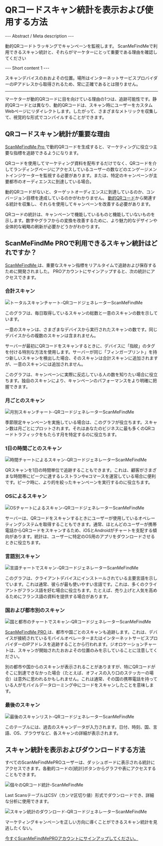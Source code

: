 <h1>QRコードスキャン統計を表示および使用する方法</h1>

--- Abstract / Meta description ---

動的QRコードトラッキングでキャンペーンを監視します。 ScanMeFindMeで利用できるスキャン統計と、それらがマーケターにとって重要である理由を確認してください

--- Short content 1 ---

スキャンデバイスのおおよその位置。場所はインターネットサービスプロバイダーのIPアドレスから取得されるため、常に正確であるとは限りません。

----------

<p>マーケターが動的QRコードに目を向けている理由の1つは、追跡可能性です。静的QRコードとは異なり、動的QRコードは、スキャン時にユーザーをカスタムWebページにリダイレクトします。したがって、さまざまなメトリックを収集して、視覚的な形式でコンパイルすることができます。 </p>

<h2>QRコードスキャン統計が重要な理由</h2>

<p> <a href="#pro"> ScanMeFindMe Pro </a>で動的QRコードを生成すると、マーケティングに役立つ主要な指標を追跡できるようになります。</p>

<p> QRコードを使用してマーケティング資料を配布するだけでなく、QRコードを介してランディングページにアクセスしているユーザーの数などのエンゲージメントインジケーターを監視する必要があります。または、特定のキャンペーンが主要都市のオーディエンスに到達している場合。 </p>

<p>動的QRコードがないと、ターゲットオーディエンスに到達しているのか、コンバージョン目標を達成しているのかがわかりません。 <a href="#about:product">動的QRコード</a>から関連する統計を収集し、それらを使用してキャンペーンを改善する必要があります。</p>

<p> QRコードの統計は、キャンペーンで機能しているものと機能していないものを示します。数字やグラフからの変換を改善するために、より魅力的なデザインや全体的な戦略の刷新が必要かどうかがわかります。 </p>

<h2> ScanMeFindMe PROで利用できるスキャン統計はどれですか？</h2>

<p> <a href="#static:url"> ScanMeFindMe </a>は、重要なスキャン指標をリアルタイムで追跡および保存するために開発されました。 PROアカウントにサインアップすると、次の統計にアクセスできます。</p>

<h3>合計スキャン</h3>

<p class="imageholder">
    <img src="https://media.scanmefindme.com/blog/about_statistics/files/img 1 - total scans.png"
        alt="トータルスキャンチャート-QRコードジェネレーターScanMeFindMe">
</p>

<p>このグラフは、毎日取得しているスキャンの総数と一意のスキャンの数を示しています。</p>

<p>一意のスキャンは、さまざまなデバイスから実行されたスキャンの数です。同じデバイスからの複数のスキャンは含まれません。 </p>

<p>サーバーが最初にQRコードをスキャンするときに、デバイスに「指紋」のタグを付ける特別な方法を使用します。サーバーが同じ「フィンガープリント」を持つ新しいスキャンを検出した場合、そのスキャンは合計スキャンに追加されますが、一意のスキャンには追加されません。</p>

<p>このグラフは、キャンペーンに実際に反応している人の数を知りたい場合に役立ちます。独自のスキャンにより、キャンペーンのパフォーマンスをより明確に把握できます。</p>

<h3>月ごとのスキャン</h3>

<p class="imageholder">
    <img src="https://media.scanmefindme.com/blog/about_statistics/files/img 2 - scans by month.png"
        alt="月別スキャンチャート-QRコードジェネレーターScanMeFindMe">
</p>

<p>季節限定キャンペーンを実施している場合は、このグラフが役立ちます。スキャン数は月ごとにプロットされます。それはあなたのビジネスに最も多くのQRコードトラフィックをもたらす月を特定するのに役立ちます。 </p>

<h3>1日の時間ごとのスキャン</h3>

<p class="imageholder">
    <img src="https://media.scanmefindme.com/blog/about_statistics/files/img 3 - scans by hour of the day.png"
        alt="時間チャートによるスキャン-QRコードジェネレーターScanMeFindMe">
</p>

<p>QRスキャンを1日の時間単位で追跡することもできます。これは、顧客がさまざまな時間帯にピークに達するレストランやeコマースを運営している場合に便利です。ピーク時に、より的を絞ったキャンペーンを実行するのに役立ちます。</p>

<h3>OSによるスキャン</h3>

<p class="imageholder">
    <img src="https://media.scanmefindme.com/blog/about_statistics/files/img 4 - scans by OS.png"
        alt="OSチャートによるスキャン-QRコードジェネレーターScanMeFindMe">
</p>

<p>サーバーは、QRコードをスキャンするときにユーザーが使用しているオペレーティングシステムを取得することもできます。通常、ほとんどのユーザーが携帯電話からQRコードをスキャンするため、iOSとAndroidがチャートを支配する傾向があります。統計は、ユーザーに特定のOS用のアプリをダウンロードさせるときに役立ちます。 </p>

<h3>言語別スキャン</h3>

<p class="imageholder">
    <img src="https://media.scanmefindme.com/blog/about_statistics/files/img 5 - scans by lang.png"
        alt="言語チャートでスキャン-QRコードジェネレーターScanMeFindMe">
</p>

<p>このグラフは、クライアントデバイスにインストールされている主要言語を示しています。これは通常、彼らが最も使いやすい言語です。これは、多くのクライアントがフランス語を好む場合に役立ちます。たとえば、売り上げと人気を高めるためにフランス語の資料を提供する場合があります。</p>

<h3>国および都市別のスキャン</h3>

<p class="imageholder">
    <img src="https://media.scanmefindme.com/blog/about_statistics/files/img 6 - scans by country and city.png"
        alt="国と都市のチャートでスキャン-QRコードジェネレーターScanMeFindMe">
</p>

<p> <a href="#pro"> ScanMeFindMe PRO </a>は、都市や国ごとのスキャンも追跡します。これは、デバイスが接続されているモバイルオペレーターまたはインターネットサービスプロバイダーのIPアドレスを追跡することから行われます。ジオロケーションチャートは、スキャンが開始されたおおよその位置のみを示していることに注意してください。 </p>

<p>別の都市や国からのスキャンが表示されることがありますが、特にQRコードがそこに到達できなかった場合（たとえば、オフィスの入り口のステッカーの場合）は意外に思われるかもしれません。これは通常、その国の携帯電話を持っている人がモバイルデータローミング中にコードをスキャンしたことを意味します。</p>

<h3>最後のスキャン</h3>

<p class="imageholder">
    <img src="https://media.scanmefindme.com/blog/about_statistics/files/img 7 - last scans.png"
        alt="最後のスキャンリスト-QRコードジェネレーターScanMeFindMe">
</p>

<p>このテーブルには、過去のスキャンデータが入力されます。日付、時刻、国、言語、OS、ブラウザなど、各スキャンの詳細が表示されます。 </p>

<h2>スキャン統計を表示およびダウンロードする方法</h2>

<p>すべてのScanMeFindMePROユーザーは、ダッシュボードに表示される統計にアクセスできます。各動的コードの[統計]ボタンからグラフや表にアクセスすることもできます。</p>

<p class="imageholder">
    <img src="https://media.scanmefindme.com/blog/about_statistics/files/img 8 - dynamic codes-statistic.png"
        alt="個々のQRコード統計-ScanMeFindMe">
</p>

<p> Last ScansテーブルはCSV（カンマ区切り値）形式でダウンロードでき、詳細な分析に使用できます。</p>

<p class="imageholder">
    <img src="https://media.scanmefindme.com/blog/about_statistics/files/img 7 - last scans - download as CSV.png"
        alt="スキャン統計のダウンロード-QRコードジェネレーターScanMeFindMe">
</p>

<p>マーケティングキャンペーンを正しい方向に導くことができるスキャン統計を見逃したくない。</p>

<p> <a href="#pro">今すぐScanMeFindMePROアカウントにサインアップしてください。</a></p>
